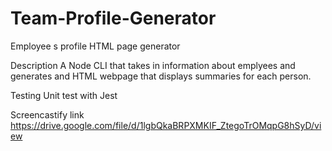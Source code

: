 # Team-Profile-Generator

Employee s profile HTML page generator


Description
A Node CLI that takes in information about emplyees and generates and HTML webpage that displays summaries for each person.

Testing
Unit test with Jest

Screencastify link
https://drive.google.com/file/d/1lgbQkaBRPXMKIF_ZtegoTrOMqpG8hSyD/view
